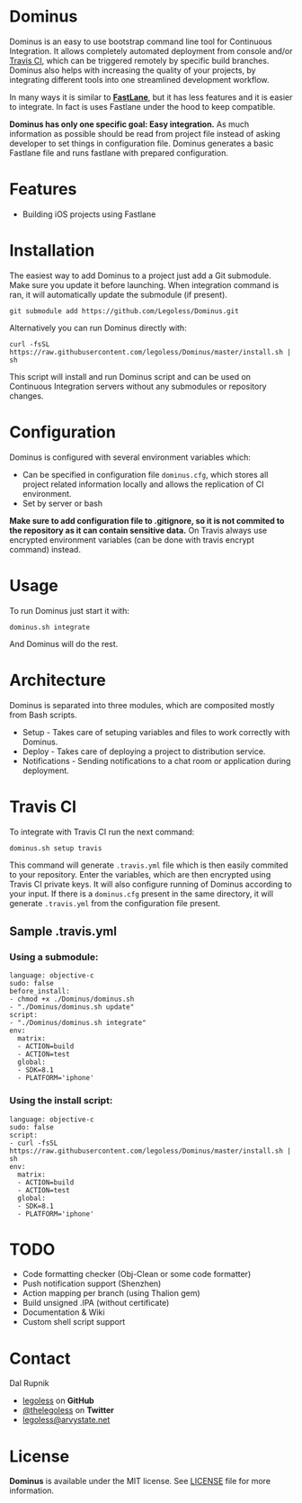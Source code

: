 Dominus
=======

Dominus is an easy to use bootstrap command line tool for Continuous Integration. It allows completely automated deployment from console and/or [Travis CI](https://travis-ci.com), which can be triggered remotely by specific build branches. Dominus also helps with increasing the quality of your projects, by integrating different tools into one streamlined development workflow.

In many ways it is similar to [**FastLane**](https://github.com/KrauseFx/fastlane), but it has less features and it is easier to integrate. In fact is uses Fastlane under the hood to keep compatible.

**Dominus has only one specific goal: Easy integration.** As much information as possible should be read from project file instead of asking developer to set things in configuration file. Dominus generates a basic Fastlane file and runs fastlane with prepared configuration.

# Features

- Building iOS projects using Fastlane

# Installation

The easiest way to add Dominus to a project just add a Git submodule. Make sure you update it before launching. When integration command is ran, it will automatically update the submodule (if present).

```
git submodule add https://github.com/Legoless/Dominus.git
```

Alternatively you can run Dominus directly with:

```
curl -fsSL https://raw.githubusercontent.com/legoless/Dominus/master/install.sh | sh
```

This script will install and run Dominus script and can be used on Continuous Integration servers without any submodules or repository changes.

# Configuration

Dominus is configured with several environment variables which:
- Can be specified in configuration file `dominus.cfg`, which stores all project related information locally and allows the replication of CI environment.
- Set by server or bash

**Make sure to add configuration file to .gitignore, so it is not commited to the repository as it can contain sensitive data.** On Travis always use encrypted environment variables (can be done with travis encrypt command) instead.

# Usage

To run Dominus just start it with:

`dominus.sh integrate`

And Dominus will do the rest.

# Architecture

Dominus is separated into three modules, which are composited mostly from Bash scripts.

- Setup - Takes care of setuping variables and files to work correctly with Dominus.
- Deploy - Takes care of deploying a project to distribution service.
- Notifications - Sending notifications to a chat room or application during deployment.

# Travis CI

To integrate with Travis CI run the next command:

`dominus.sh setup travis`

This command will generate `.travis.yml` file which is then easily commited to your repository. Enter the variables, which are then encrypted using Travis CI private keys. It will also configure running of Dominus according to your input. If there is a `dominus.cfg` present in the same directory, it will generate `.travis.yml` from the configuration file present.

## Sample .travis.yml

### Using a submodule:

```
language: objective-c
sudo: false
before_install:
- chmod +x ./Dominus/dominus.sh
- "./Dominus/dominus.sh update"
script:
- "./Dominus/dominus.sh integrate"
env:
  matrix:
  - ACTION=build
  - ACTION=test
  global:
  - SDK=8.1
  - PLATFORM='iphone'
```

### Using the install script:

```
language: objective-c
sudo: false
script:
- curl -fsSL https://raw.githubusercontent.com/legoless/Dominus/master/install.sh | sh
env:
  matrix:
  - ACTION=build
  - ACTION=test
  global:
  - SDK=8.1
  - PLATFORM='iphone'
```

# TODO

- Code formatting checker (Obj-Clean or some code formatter)
- Push notification support (Shenzhen)
- Action mapping per branch (using Thalion gem)
- Build unsigned .IPA (without certificate)
- Documentation & Wiki
- Custom shell script support

Contact
======

Dal Rupnik

- [legoless](https://github.com/legoless) on **GitHub**
- [@thelegoless](https://twitter.com/thelegoless) on **Twitter**
- [legoless@arvystate.net](mailto:legoless@arvystate.net)

License
======

**Dominus** is available under the MIT license. See [LICENSE](https://github.com/Legoless/Dominus/blob/master/LICENSE) file for more information.
